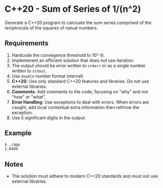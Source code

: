 # C++20 - Sum of Series of 1/(n^2)

Generate a C++20 program to calcluate the sum series comprised of the reciptrocals of the squares of natual numbers.

## Requirements

1. Hardcode the convegence threshold to 10^-9.
1. Implemenent an efficient solution that does not use iteration.
1. The output should be error written to `stderr` or as a single number written to `stdout`.
1. Use `double` number format internall.
1. **C++20**: Use only standard C++20 features and libraries. Do not use external libraries.
1. **Comments**: Add comments to the code, focusing on "why" and not "how" or "what".
1. **Error Handling**: Use exceptions to deal with errors. When errors are caught, add local contextual extra information then rethrow the exception.
1. Use 5 significant digits in the output.

## Example

```bash
$ ./app 
1.6449
```

## Notes

* The solution must adhere to modern C++20 standards and must not use external libraries.



